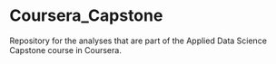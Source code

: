 # Coursera_Capstone
Repository for the analyses that are part of the Applied Data Science Capstone course in Coursera.
